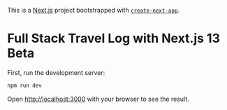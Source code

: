 This is a [Next.js](https://nextjs.org/) project bootstrapped with [`create-next-app`](https://github.com/vercel/next.js/tree/canary/packages/create-next-app).

# Full Stack Travel Log with Next.js 13 Beta

First, run the development server:

```bash
npm run dev

```

Open [http://localhost:3000](http://localhost:3000) with your browser to see the result.

